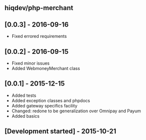 hiqdev/php-merchant
-------------------

## [0.0.3] - 2016-09-16

- Fixed errored requirements

## [0.0.2] - 2016-09-15

- Fixed minor issues
- Added WebmoneyMerchant class

## [0.0.1] - 2015-12-15

- Added tests
- Added exception classes and phpdocs
- Added gateway specifics facility
- Changed: redone to be generalization over Omnipay and Payum
- Added basics

## [Development started] - 2015-10-21
